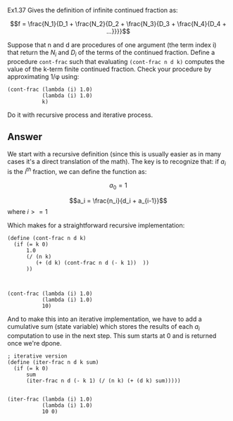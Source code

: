 Ex1.37 Gives the definition of infinite continued fraction as:

$$f = \frac{N_1}{D_1 + \frac{N_2}{D_2 + \frac{N_3}{D_3 + \frac{N_4}{D_4 + ...}}}}$$

Suppose that n and d are procedures of one argument (the term index 
i) that return the $N_i$ and $D_i$
 of the terms of the continued fraction. Define a procedure `cont-frac` such that evaluating `(cont-frac n d k)` computes the value of the k-term finite continued fraction. Check your procedure by approximating 
1/φ using:

```
(cont-frac (lambda (i) 1.0)
           (lambda (i) 1.0)
           k)
```

Do it with recursive process and iterative process.

## Answer

We start with a recursive definition (since this is usually easier as in many cases it's a direct translation  of the math). The key is to recognize that: if $a_i$ is the $i^{th}$ fraction, we can define the function as:

$$a_0 = 1$$

$$a_i = \frac{n_i}{d_i + a_{i-1}}$$ where $i >= 1$

Which makes for a straightforward recursive implementation:

```
(define (cont-frac n d k)
  (if (= k 0)
      1.0
      (/ (n k)
         (+ (d k) (cont-frac n d (- k 1))  ))
      )) 



(cont-frac (lambda (i) 1.0)
           (lambda (i) 1.0)
           10)
```

And to make this into an iterative implementation, we have to add a cumulative sum (state variable) which stores the results of each $a_i$ computation to use in the next step. This sum starts at 0 and is returned once we're dpone.

```
; iterative version
(define (iter-frac n d k sum)
  (if (= k 0)
      sum
      (iter-frac n d (- k 1) (/ (n k) (+ (d k) sum)))))


(iter-frac (lambda (i) 1.0)
           (lambda (i) 1.0)
           10 0)
```
 
